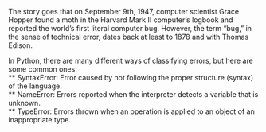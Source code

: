 The story goes that on September 9th, 1947, computer scientist Grace Hopper found a moth in the Harvard Mark II computer’s logbook and reported the world’s first literal computer bug. 
However, the term “bug,” in the sense of technical error, dates back at least to 1878 and with Thomas Edison.  

In Python, there are many different ways of classifying errors, but here are some common ones:  
** SyntaxError: Error caused by not following the proper structure (syntax) of the language.  
** NameError: Errors reported when the interpreter detects a variable that is unknown.  
** TypeError: Errors thrown when an operation is applied to an object of an inappropriate type.
